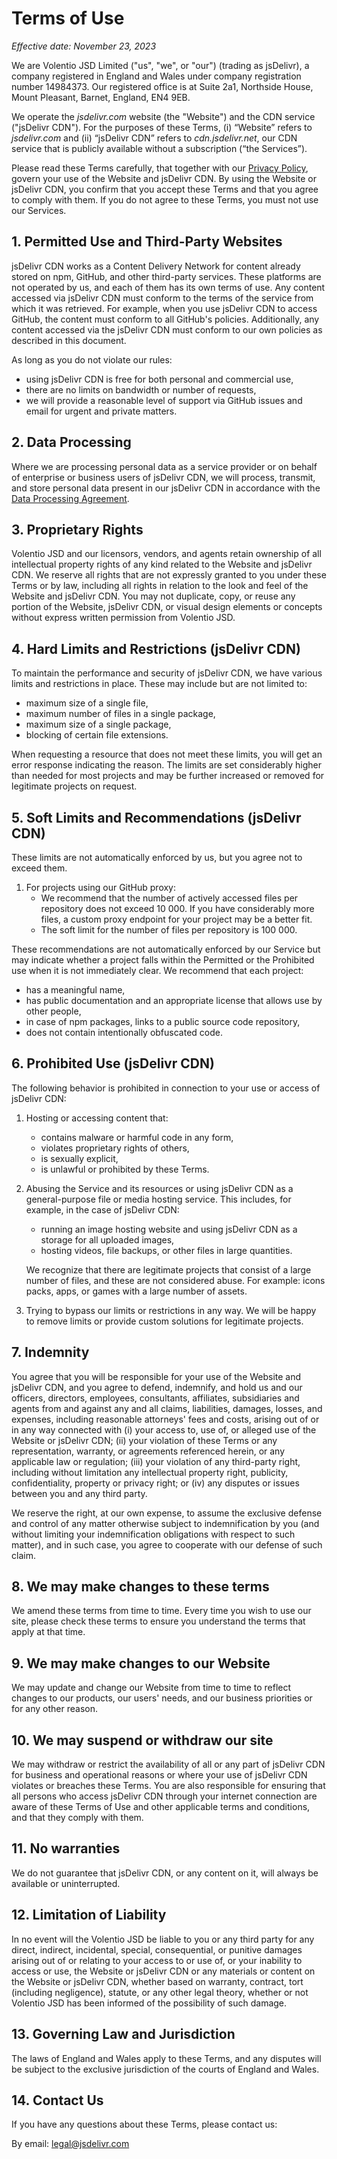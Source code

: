 # Terms of Use

*Effective date: November 23, 2023*

We are Volentio JSD Limited ("us", "we", or "our") (trading as jsDelivr), a company registered in England and Wales under company registration number 14984373. Our registered office is at Suite 2a1, Northside House, Mount Pleasant, Barnet, England, EN4 9EB.

We operate the *jsdelivr.com* website (the "Website") and the CDN service ("jsDelivr CDN").
For the purposes of these Terms, (i) “Website” refers to *jsdelivr.com* and (ii) “jsDelivr CDN” refers to *cdn.jsdelivr.net*, our CDN service that is publicly available without a subscription (“the Services”).

Please read these Terms carefully, that together with our [Privacy Policy](https://www.jsdelivr.com/terms/privacy-policy), govern your use of the Website and jsDelivr CDN.
By using the Website or jsDelivr CDN, you confirm that you accept these Terms and that you agree to comply with them.
If you do not agree to these Terms, you must not use our Services.

## 1. Permitted Use and Third-Party Websites

jsDelivr CDN works as a Content Delivery Network for content already stored on npm, GitHub, and other third-party services. These platforms are not operated by us, and each of them has its own terms of use. Any content accessed via jsDelivr CDN must conform to the terms of the service from which it was retrieved. For example, when you use jsDelivr CDN to access GitHub, the content must conform to all GitHub's policies. Additionally, any content accessed via the jsDelivr CDN must conform to our own policies as described in this document.

As long as you do not violate our rules:
- using jsDelivr CDN is free for both personal and commercial use,
- there are no limits on bandwidth or number of requests,
- we will provide a reasonable level of support via GitHub issues and email for urgent and private matters.

## 2. Data Processing

Where we are processing personal data as a service provider or on behalf of enterprise or business users of jsDelivr CDN, we will process, transmit, and store personal data present in our jsDelivr CDN in accordance with the [Data Processing Agreement](https://www.jsdelivr.com/documents/data-processing-agreement.pdf).

## 3. Proprietary Rights

Volentio JSD and our licensors, vendors, and agents retain ownership of all intellectual property rights of any kind related to the Website and jsDelivr CDN. We reserve all rights that are not expressly granted to you under these Terms or by law, including all rights in relation to the look and feel of the Website and jsDelivr CDN. You may not duplicate, copy, or reuse any portion of the Website, jsDelivr CDN, or visual design elements or concepts without express written permission from Volentio JSD.

## 4. Hard Limits and Restrictions (jsDelivr CDN)

To maintain the performance and security of jsDelivr CDN, we have various limits and restrictions in place. These may include but are not limited to:
- maximum size of a single file,
- maximum number of files in a single package,
- maximum size of a single package,
- blocking of certain file extensions.

When requesting a resource that does not meet these limits, you will get an error response indicating the reason. The limits are set considerably higher than needed for most projects and may be further increased or removed for legitimate projects on request.

## 5. Soft Limits and Recommendations (jsDelivr CDN)

These limits are not automatically enforced by us, but you agree not to exceed them.

1. For projects using our GitHub proxy:
   - We recommend that the number of actively accessed files per repository does not exceed 10 000. If you have considerably more files, a custom proxy endpoint for your project may be a better fit.
   - The soft limit for the number of files per repository is 100 000.

These recommendations are not automatically enforced by our Service but may indicate whether a project falls within the Permitted or the Prohibited use when it is not immediately clear. We recommend that each project:
- has a meaningful name,
- has public documentation and an appropriate license that allows use by other people,
- in case of npm packages, links to a public source code repository,
- does not contain intentionally obfuscated code.

## 6. Prohibited Use (jsDelivr CDN)

The following behavior is prohibited in connection to your use or access of jsDelivr CDN:

1. Hosting or accessing content that:
   - contains malware or harmful code in any form,
   - violates proprietary rights of others,
   - is sexually explicit,
   - is unlawful or prohibited by these Terms.

2. Abusing the Service and its resources or using jsDelivr CDN as a general-purpose file or media hosting service. This includes, for example, in the case of jsDelivr CDN:
   - running an image hosting website and using jsDelivr CDN as a storage for all uploaded images,
   - hosting videos, file backups, or other files in large quantities.

   We recognize that there are legitimate projects that consist of a large number of files, and these are not considered abuse. For example: icons packs, apps, or games with a large number of assets.

3. Trying to bypass our limits or restrictions in any way. We will be happy to remove limits or provide custom solutions for legitimate projects.

## 7. Indemnity

You agree that you will be responsible for your use of the Website and jsDelivr CDN, and you agree to defend, indemnify, and hold us and our officers, directors, employees, consultants, affiliates, subsidiaries and agents from and against any and all claims, liabilities, damages, losses, and expenses, including reasonable attorneys' fees and costs, arising out of or in any way connected with (i) your access to, use of, or alleged use of the Website or jsDelivr CDN; (ii) your violation of these Terms or any representation, warranty, or agreements referenced herein, or any applicable law or regulation; (iii) your violation of any third-party right, including without limitation any intellectual property right, publicity, confidentiality, property or privacy right; or (iv) any disputes or issues between you and any third party.

We reserve the right, at our own expense, to assume the exclusive defense and control of any matter otherwise subject to indemnification by you (and without limiting your indemnification obligations with respect to such matter), and in such case, you agree to cooperate with our defense of such claim.

## 8. We may make changes to these terms

We amend these terms from time to time. Every time you wish to use our site, please check these terms to ensure you understand the terms that apply at that time.

## 9. We may make changes to our Website

We may update and change our Website from time to time to reflect changes to our products, our users' needs, and our business priorities or for any other reason.

## 10. We may suspend or withdraw our site

We may withdraw or restrict the availability of all or any part of jsDelivr CDN for business and operational reasons or where your use of jsDelivr CDN violates or breaches these Terms.
You are also responsible for ensuring that all persons who access jsDelivr CDN through your internet connection are aware of these Terms of Use and other applicable terms and conditions, and that they comply with them.

## 11. No warranties

We do not guarantee that jsDelivr CDN, or any content on it, will always be available or uninterrupted.

## 12. Limitation of Liability

In no event will the Volentio JSD be liable to you or any third party for any direct, indirect, incidental, special, consequential, or punitive damages arising out of or relating to your access to or use of, or your inability to access or use, the Website or jsDelivr CDN or any materials or content on the Website or jsDelivr CDN, whether based on warranty, contract, tort (including negligence), statute, or any other legal theory, whether or not Volentio JSD has been informed of the possibility of such damage.

## 13. Governing Law and Jurisdiction

The laws of England and Wales apply to these Terms, and any disputes will be subject to the exclusive jurisdiction of the courts of England and Wales.

## 14. Contact Us

If you have any questions about these Terms, please contact us:

By email: legal@jsdelivr.com
